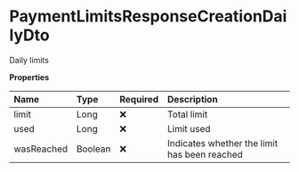 # PaymentLimitsResponseCreationDailyDto

Daily limits

**Properties**

| Name       | Type    | Required | Description                                  |
| :--------- | :------ | :------- | :------------------------------------------- |
| limit      | Long    | ❌       | Total limit                                  |
| used       | Long    | ❌       | Limit used                                   |
| wasReached | Boolean | ❌       | Indicates whether the limit has been reached |

<!-- This file was generated by liblab | https://liblab.com/ -->
